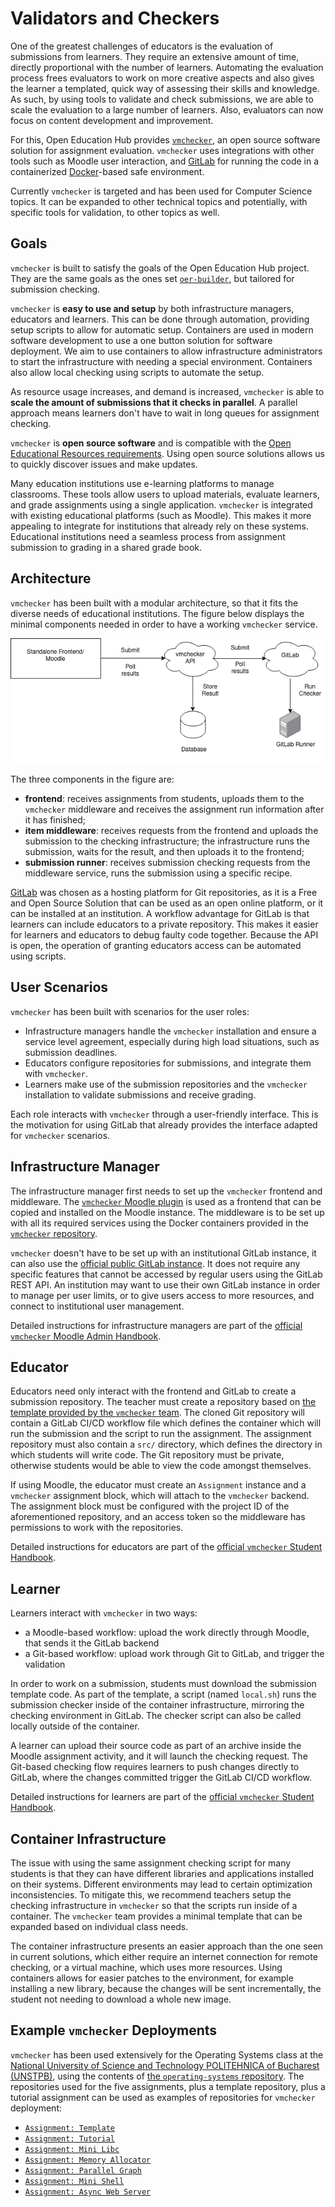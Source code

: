 # Validators and Checkers

One of the greatest challenges of educators is the evaluation of submissions from learners.
They require an extensive amount of time, directly proportional with the number of learners.
Automating the evaluation process frees evaluators to work on more creative aspects and also gives the learner a templated, quick way of assessing their skills and knowledge.
As such, by using tools to validate and check submissions, we are able to scale the evaluation to a large number of learners.
Also, evaluators can now focus on content development and improvement.

For this, Open Education Hub provides [`vmchecker`](https://github.com/open-education-hub/vmchecker-next), an open source software solution for assignment evaluation.
`vmchecker` uses integrations with other tools such as Moodle user interaction, and [GitLab](https://about.gitlab.com/) for running the code in a containerized [Docker](https://www.docker.com/)-based safe environment.

Currently `vmchecker` is targeted and has been used for Computer Science topics.
It can be expanded to other technical topics and potentially, with specific tools for validation, to other topics as well.

## Goals

`vmchecker` is built to satisfy the goals of the Open Education Hub project.
They are the same goals as the ones set [`oer-builder`](../../processing/reading/read/md), but tailored for submission checking.

`vmchecker` is **easy to use and setup** by both infrastructure managers, educators and learners.
This can be done through automation, providing setup scripts to allow for automatic setup.
Containers are used in modern software development to use a one button solution for software deployment.
We aim to use containers to allow infrastructure administrators to start the infrastructure with needing a special environment.
Containers also allow local checking using scripts to automate the setup.

As resource usage increases, and demand is increased, `vmchecker` is able to **scale the amount of submissions that it checks in parallel**.
A parallel approach means learners don't have to wait in long queues for assignment checking.

`vmchecker` is **open source software** and is compatible with the [Open Educational Resources requirements](https://oercommons.org/).
Using open source solutions allows us to quickly discover issues and make updates.

Many education institutions use e-learning platforms to manage classrooms.
These tools allow users to upload materials, evaluate learners, and grade assignments using a single application.
`vmchecker` is integrated with existing educational platforms (such as Moodle).
This makes it more appealing to integrate for institutions that already rely on these systems.
Educational institutions need a seamless process from assignment submission to grading in a shared grade book.

## Architecture

`vmchecker` has been built with a modular architecture, so that it fits the diverse needs of educational institutions.
The figure below displays the minimal components needed in order to have a working `vmchecker` service.

![`vmchecker` Architecture](../media/vmchecker-arch.png)

The three components in the figure are:

- **frontend**: receives assignments from students, uploads them to the `vmchecker` middleware and receives the assignment run information after it has finished;
- **item middleware**: receives requests from the frontend and uploads the submission to the checking infrastructure;
  the infrastructure runs the submission, waits for the result, and then uploads it to the frontend;
- **submission runner**: receives submission checking requests from the middleware service, runs the submission using a specific recipe.

[GitLab](https://about.gitlab.com/) was chosen as a hosting platform for Git repositories, as it is a Free and Open Source Solution that can be used as an open online platform, or it can be installed at an institution.
A workflow advantage for GitLab is that learners can include educators to a private repository.
This makes it easier for learners and educators to debug faulty code together.
Because the API is open, the operation of granting educators access can be automated using scripts.

## User Scenarios

`vmchecker` has been built with scenarios for the user roles:

* Infrastructure managers handle the `vmchecker` installation and ensure a service level agreement, especially during high load situations, such as submission deadlines.
* Educators configure repositories for submissions, and integrate them with `vmchecker`.
* Learners make use of the submission repositories and the `vmchecker` installation to validate submissions and receive grading.

Each role interacts with `vmchecker` through a user-friendly interface.
This is the motivation for using GitLab that already provides the interface adapted for `vmchecker` scenarios.

## Infrastructure Manager

The infrastructure manager first needs to set up the `vmchecker` frontend and middleware.
The [`vmchecker` Moodle plugin](https://github.com/open-education-hub/vmchecker-next-ui) is used as a frontend that can be copied and installed on the Moodle instance.
The middleware is to be set up with all its required services using the Docker containers provided in the [`vmchecker` repository](https://github.com/open-education-hub/vmchecker-next).

`vmchecker` doesn't have to be set up with an institutional GitLab instance, it can also use the [official public GitLab instance](https://about.gitlab.com/).
It does not require any specific features that cannot be accessed by regular users using the GitLab REST API.
An institution may want to use their own GitLab instance in order to manage per user limits, or to give users access to more resources, and connect to institutional user management.

Detailed instructions for infrastructure managers are part of the [official `vmchecker` Moodle Admin Handbook](https://github.com/open-education-hub/vmchecker-next/wiki/Moodle-Admin-Handbook).

## Educator

Educators need only interact with the frontend and GitLab to create a submission repository.
The teacher must create a repository based on [the template provided by the `vmchecker` team](https://github.com/open-education-hub/vmchecker-next-assignment).
The cloned Git repository will contain a GitLab CI/CD workflow file which defines the container which will run the submission and the script to run the assignment.
The assignment repository must also contain a `src/` directory, which defines the directory in which students will write code.
The Git repository must be private, otherwise students would be able to view the code amongst themselves.

If using Moodle, the educator must create an `Assignment` instance and a `vmchecker` assignment block, which will attach to the `vmchecker` backend.
The assignment block must be configured with the project ID of the aforementioned repository, and an access token so the middleware has permissions to work with the repositories.

Detailed instructions for educators are part of the [official `vmchecker` Student Handbook](https://github.com/open-education-hub/vmchecker-next/wiki/Teaching-Assistant-Handbook).

## Learner

Learners interact with `vmchecker` in two ways:

- a Moodle-based workflow: upload the work directly through Moodle, that sends it the GitLab backend
- a Git-based workflow: upload work through Git to GitLab, and trigger the validation

In order to work on a submission, students must download the submission template code.
As part of the template, a script (named `local.sh`) runs the submission checker inside of the container infrastructure, mirroring the checking environment in GitLab.
The checker script can also be called locally outside of the container.

A learner can upload their source code as part of an archive inside the Moodle assignment activity, and it will launch the checking request.
The Git-based checking flow requires learners to push changes directly to GitLab, where the changes committed trigger the GitLab CI/CD workflow.

Detailed instructions for learners are part of the [official `vmchecker` Student Handbook](https://github.com/open-education-hub/vmchecker-next/wiki/Student-Handbook).

## Container Infrastructure

The issue with using the same assignment checking script for many students is that they can have different libraries and applications installed on their systems.
Different environments may lead to certain optimization inconsistencies.
To mitigate this, we recommend teachers setup the checking infrastructure in `vmchecker` so that the scripts run inside of a container.
The `vmchecker` team provides a minimal template that can be expanded based on individual class needs.

The container infrastructure presents an easier approach than the one seen in current solutions, which either require an internet connection for remote checking, or a virtual machine, which uses more resources.
Using containers allows for easier patches to the environment, for example installing a new library, because the changes will be sent incrementally, the student not needing to download a whole new image.

## Example `vmchecker` Deployments

`vmchecker` has been used extensively for the Operating Systems class at the [National University of Science and Technology POLITEHNICA of Bucharest (UNSTPB)](https://upb.ro/), using the contents of [the `operating-systems` repository](https://github.com/open-education-hub/operating-systems).
The repositories used for the five assignments, plus a template repository, plus a tutorial assignment can be used as examples of repositories for `vmchecker` deployment:

- [`Assignment: Template`](https://gitlab.cs.pub.ro/operating-systems/assignment-template)
- [`Assignment: Tutorial`](https://gitlab.cs.pub.ro/operating-systems/assignment-tutorial)
- [`Assignment: Mini Libc`](https://gitlab.cs.pub.ro/operating-systems/assignment-mini-libc)
- [`Assignment: Memory Allocator`](https://gitlab.cs.pub.ro/operating-systems/assignment-memory-allocator)
- [`Assignment: Parallel Graph`](https://gitlab.cs.pub.ro/operating-systems/assignment-parallel-graph)
- [`Assignment: Mini Shell`](https://gitlab.cs.pub.ro/operating-systems/assignment-mini-shell)
- [`Assignment: Async Web Server`](https://gitlab.cs.pub.ro/operating-systems/assignment-async-web-server)
